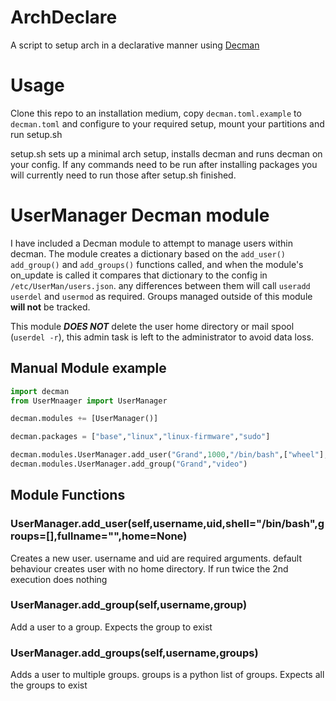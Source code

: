 # ArchDeclare
A script to setup arch in a declarative manner using [Decman](https://github.com/kiviktnm/decman)

# Usage
Clone this repo to an installation medium, copy `decman.toml.example` to `decman.toml` and configure to your required setup, mount your partitions and run setup.sh

setup.sh sets up a minimal arch setup, installs decman and runs decman on your config. If any commands need to be run after installing packages you will currently need to run those after setup.sh finished.

# UserManager Decman module
I have included a Decman module to attempt to manage users within decman. The module creates a dictionary based on the `add_user()` `add_group()` and `add_groups()` functions called, and when the module's on_update is called it compares that dictionary to the config in `/etc/UserMan/users.json`. any differences between them will call `useradd` `userdel` and `usermod` as required. Groups managed outside of this module **will not** be tracked.

This module ***DOES NOT*** delete the user home directory or mail spool (`userdel -r`), this admin task is left to the administrator to avoid data loss.

## Manual Module example
```python
import decman
from UserMnaager import UserManager

decman.modules += [UserManager()]

decman.packages = ["base","linux","linux-firmware","sudo"]

decman.modules.UserManager.add_user("Grand",1000,"/bin/bash",["wheel"],"Grand_UK","/home/grand")
decman.modules.UserManager.add_group("Grand","video")
```

## Module Functions
### UserManager.add_user(self,username,uid,shell="/bin/bash",groups=[],fullname="",home=None)
Creates a new user. username and uid are required arguments. default behaviour creates user with no home directory. If run twice the 2nd execution does nothing
### UserManager.add_group(self,username,group)
Add a user to a group. Expects the group to exist
### UserManager.add_groups(self,username,groups)
Adds a user to multiple groups. groups is a python list of groups. Expects all the groups to exist